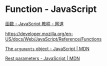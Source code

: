 # Function - JavaScript

[函数 - JavaScript 教程 - 网道](https://wangdoc.com/javascript/types/function.html)

<https://developer.mozilla.org/en-US/docs/Web/JavaScript/Reference/Functions>

[The `arguments` object - JavaScript | MDN](https://developer.mozilla.org/en-US/docs/Web/JavaScript/Reference/Functions/arguments)

[Rest parameters - JavaScript | MDN](https://developer.mozilla.org/en-US/docs/Web/JavaScript/Reference/Functions/rest_parameters)
